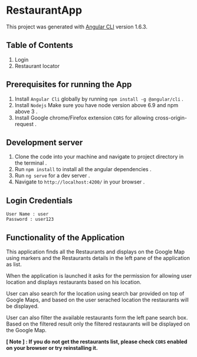 # RestaurantApp

This project was generated with [Angular CLI](https://github.com/angular/angular-cli) version 1.6.3.

## Table of Contents
1. Login
2. Restaurant locator

## Prerequisites for running the App

1. Install `Angular Cli` globally by running
 `npm install -g @angular/cli` .
2. Install `Nodejs` Make sure you have node version above 6.9 and npm above 3 .
3. Install Google chrome/Firefox extension `CORS` for allowing cross-origin-request .
## Development server

1. Clone the code into your machine and navigate to project directory in the terminal .
2. Run `npm install` to install all the angular dependencies .
3. Run `ng serve` for a dev server .
4. Navigate to `http://localhost:4200/`  in your browser .

## Login Credentials

    User Name : user
    Password : user123

## Functionality of the Application

  This application finds all the Restaurants and displays on the Google Map using markers and the Restaurants details in the left pane of the application as list.
  
  When the application is launched it asks for the permission for allowing user location and displays restaurants based on his location.
  
  User can also search for the location using search bar provided on top of Google Maps, and based on the user serached location the restaurants will be displayed.

  User can also filter the available restaurants form the left pane search box. Based on the filtered result only the filtered restaurants will be displayed on the Google Map.


<b>[ Note ] : If you do not get the restaurants list, please check `CORS` enabled on your browser or try reinstalling it.</b>
